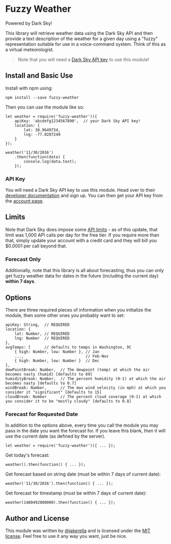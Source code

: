 
# Fuzzy Weather

Powered by Dark Sky!

This library will retrieve weather data using the Dark Sky API and then provide
a text description of the weather for a given day using a "fuzzy" representation
suitable for use in a voice-command system. Think of this as a virtual
meteorologist.

> Note that you will need a [Dark Sky API key](https://darksky.net/dev/) to use this module!

## Install and Basic Use

Install with npm using:

`npm install --save fuzzy-weather`

Then you can use the module like so:

```
let weather = require('fuzzy-weather')({
    apiKey: 'abcdefg1234567890',  // your Dark Sky API key!
    location: {
        lat: 38.9649734,
        lng: -77.0207249
    }
});

weather('11/30/2016')
    .then(function(data) {
        console.log(data.text);
    });
```

### API Key

You will need a Dark Sky API key to use this module. Head over to their
[developer documentation](https://darksky.net/dev/) and sign up. You can then
get your API key from the [account page](https://darksky.net/dev/account).

## Limits

Note that Dark Sky does impose some [API limits](https://darksky.net/dev/docs/faq) -
as of this update, that limit was 1,000 API calls per day for the free tier. If
you require more than that, simply update your account with a credit card and
they will bill you $0.0001 per call beyond that.

### Forecast Only

Additionally, note that this library is all about forecasting, thus you can only
get fuzzy weather data for dates in the future (including the current day)
**within 7 days**.

## Options

There are three required pieces of information when you initialize the module,
then some other ones you probably want to set:

```
apiKey: String,  // REQUIRED
location: {
    lat: Number, // REQUIRED
    lng: Number  // REQUIRED
},
avgTemps: [      // defaults to temps in Washington, DC
    { high: Number, low: Number }, // Jan
    ...,                           // Feb-Nov
    { high: Number, low: Number }  // Dec
],
dewPointBreak: Number,  // The dewpoint (temp) at which the air becomes nasty (humid) [defaults to 69]
humidityBreak: Number,  // The percent humidity (0-1) at which the air becomes nasty [defaults to 0.7]
windBreak: Number,      // The max wind velocity (in mph) at which you consider it "significant" [defaults to 15]
cloudBreak: Number      // The percent cloud coverage (0-1) at which you consider it to be "mostly cloudy" [defaults to 0.8]
```

### Forecast for Requested Date

In addition to the options above, every time you call the module you may pass in
the date you want the forecast for. If you leave this blank, then it will use
the current date (as defined by the server).

`let weather = require('fuzzy-weather')({ ... });`

Get today's forecast:

`weather().then(function() { ... });`

Get forecast based on string date (must be within 7 days of current date):

`weather('11/30/2016').then(function() { ... });`

Get forecast for timestamp (must be within 7 days of current date):

`weather(1480492800000).then(function() { ... });`

## Author and License

This module was written by [@jakerella](https://github.com/jakerella) and is
licensed under the [MIT license](LICENSE). Feel free to use it any way you want,
just be nice.
